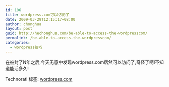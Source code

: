 ```yaml
---
id: 106
title: wordpress.com可以访问了
date: 2009-03-29T12:15:17+08:00
author: chonghua
layout: post
guid: http://hechonghua.com/be-able-to-access-the-wordpresscom/
permalink: /be-able-to-access-the-wordpresscom/
categories:
  - wordpress技巧
---
```

在被封了N年之后,今天无意中发现wordpress.com居然可以访问了,奇怪了啊!不知道能活多久!

<div style="padding-bottom: 0px; margin: 0px; padding-left: 0px; padding-right: 0px; display: inline; float: none; padding-top: 0px" id="scid:0767317B-992E-4b12-91E0-4F059A8CECA8:51285e0b-26ff-4fc8-bc4e-7ebdb9e3c67f" class="wlWriterEditableSmartContent">
  Technorati 标签: <a href="http://technorati.com/tags/wordpress.com" rel="tag">wordpress.com</a>
</div>